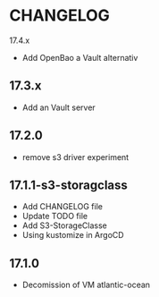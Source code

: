 CHANGELOG
=========

17.4.x

- Add OpenBao a Vault alternativ


17.3.x
------

- Add an Vault server


17.2.0
------

- remove s3 driver experiment


17.1.1-s3-storagclass
---------------------

- Add CHANGELOG file
- Update TODO file
- Add S3-StorageClasse
- Using kustomize in ArgoCD

17.1.0
------

- Decomission of VM atlantic-ocean

